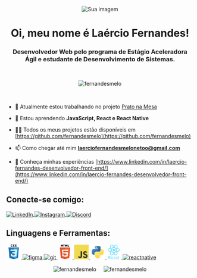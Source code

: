 <p align="center">
  <img src="https://github.com/fernandesmelo/fernandesmelo/assets/113717317/0472e703-5e85-4d41-b038-22a4a2f23644" alt="Sua imagem" />
</p>

<h1 align="center">Oi, meu nome é Laércio Fernandes!</h1>
<h3 align="center">Desenvolvedor Web pelo programa de Estágio Aceleradora Ágil e estudante de Desenvolvimento de Sistemas.</h3>
<br>
<p align="center"> <img src="https://komarev.com/ghpvc/?username=fernandesmelo&label=Vizualizações%20de%20Perfil&color=0e75b6&style=flat" alt="fernandesmelo" /> </p>
<br>

- 🔭 Atualmente estou trabalhando no projeto [Prato na Mesa](https://github.com/fernandesmelo/projeto-integrador-etepd)

- 🌱 Estou aprendendo **JavaScript, React e React Native**

- 👨‍💻 Todos os meus projetos estão disponíveis em [https://github.com/fernandesmelo](https://github.com/fernandesmelo)

- 📫 Como chegar até mim **laerciofernandesmelonetoo@gmail.com**

- 📄 Conheça minhas experiências [https://www.linkedin.com/in/laercio-fernandes-desenvolvedor-front-end/](https://www.linkedin.com/in/laercio-fernandes-desenvolvedor-front-end/)

<h2 align="left">Conecte-se comigo:</h2>
<p align="left">
  <a href="https://www.linkedin.com/in/laercio-fernandes-desenvolvedor-front-end/" target="_blank" rel="noopener noreferrer">
    <img align="center" src="https://raw.githubusercontent.com/rahuldkjain/github-profile-readme-generator/master/src/images/icons/Social/linked-in-alt.svg" alt="LinkedIn" height="30" width="40" />
  </a>
  <a href="https://www.instagram.com/laerciofernandesmelo/" target="_blank" rel="noopener noreferrer">
    <img align="center" src="https://raw.githubusercontent.com/rahuldkjain/github-profile-readme-generator/master/src/images/icons/Social/instagram.svg" alt="Instagram" height="30" width="40" />
  </a>
  <a href="https://discord.gg/Laércio Fernandes#1213" target="_blank" rel="noopener noreferrer">
    <img align="center" src="https://raw.githubusercontent.com/rahuldkjain/github-profile-readme-generator/master/src/images/icons/Social/discord.svg" alt="Discord" height="30" width="40" />
  </a>
</p>

<h2 align="left">Linguagens e Ferramentas:</h2>
<p align="left"> <a href="https://www.w3schools.com/css/" target="_blank" rel="noreferrer"> <img src="https://raw.githubusercontent.com/devicons/devicon/master/icons/css3/css3-original-wordmark.svg" alt="css3" width="40" height="40"/> </a> <a href="https://www.figma.com/" target="_blank" rel="noreferrer"> <img src="https://www.vectorlogo.zone/logos/figma/figma-icon.svg" alt="figma" width="40" height="40"/> </a> <a href="https://git-scm.com/" target="_blank" rel="noreferrer"> <img src="https://www.vectorlogo.zone/logos/git-scm/git-scm-icon.svg" alt="git" width="40" height="40"/> </a> <a href="https://www.w3.org/html/" target="_blank" rel="noreferrer"> <img src="https://raw.githubusercontent.com/devicons/devicon/master/icons/html5/html5-original-wordmark.svg" alt="html5" width="40" height="40"/> </a> <a href="https://developer.mozilla.org/en-US/docs/Web/JavaScript" target="_blank" rel="noreferrer"> <img src="https://raw.githubusercontent.com/devicons/devicon/master/icons/javascript/javascript-original.svg" alt="javascript" width="40" height="40"/> </a> <a href="https://www.python.org" target="_blank" rel="noreferrer"> <img src="https://raw.githubusercontent.com/devicons/devicon/master/icons/python/python-original.svg" alt="python" width="40" height="40"/> </a> <a href="https://reactjs.org/" target="_blank" rel="noreferrer"> <img src="https://raw.githubusercontent.com/devicons/devicon/master/icons/react/react-original-wordmark.svg" alt="react" width="40" height="40"/> </a> <a href="https://reactnative.dev/" target="_blank" rel="noreferrer"> <img src="https://reactnative.dev/img/header_logo.svg" alt="reactnative" width="40" height="40"/> </a> </p>

<div style="display: flex; justify-content: center;">
  <div style="margin-right: 10px;">
    <img align="center" src="https://github-readme-stats.vercel.app/api/top-langs?username=fernandesmelo&show_icons=true&locale=en&layout=compact" alt="fernandesmelo" />
  </div>
  <div style="margin-left: 10px;">
    <img align="center" src="https://github-readme-stats.vercel.app/api?username=fernandesmelo&show_icons=true&locale=en" alt="fernandesmelo" />
  </div>
</div>

